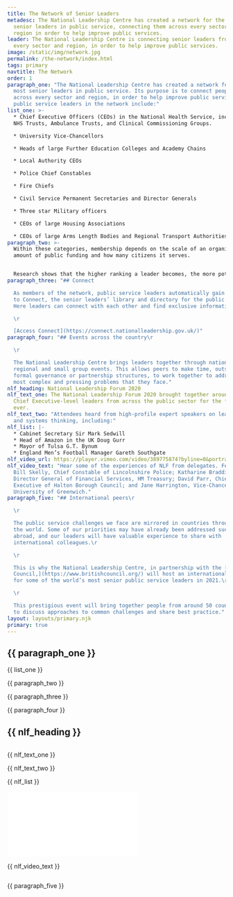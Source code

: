 ```yaml
---
title: The Network of Senior Leaders
metadesc: The National Leadership Centre has created a network for the most
  senior leaders in public service, connecting them across every sector and
  region in order to help improve public services.
leader: The National Leadership Centre is connecting senior leaders from across
  every sector and region, in order to help improve public services.
image: /static/img/network.jpg
permalink: /the-network/index.html
tags: primary
navtitle: The Network
order: 1
paragraph_one: "The National Leadership Centre has created a network for the
  most senior leaders in public service. Its purpose is to connect people from
  across every sector and region, in order to help improve public services. The
  public service leaders in the network include:"
list_one: >-
  * Chief Executive Officers (CEOs) in the National Health Service, including
  NHS Trusts, Ambulance Trusts, and Clinical Commissioning Groups.

  * University Vice-Chancellors

  * Heads of large Further Education Colleges and Academy Chains

  * Local Authority CEOs

  * Police Chief Constables

  * Fire Chiefs

  * Civil Service Permanent Secretaries and Director Generals

  * Three star Military officers

  * CEOs of large Housing Associations

  * CEOs of large Arms Length Bodies and Regional Transport Authorities
paragraph_two: >-
  Within these categories, membership depends on the scale of an organisation,
  amount of public funding and how many citizens it serves.


  Research shows that the higher ranking a leader becomes, the more potential there is for that person to become exposed and isolated in their role. Supporting leaders to build cross-sector connections gives them the opportunity to share ideas, ask for help from their peer group, and work together to tackle strategic problems that need a multi-agency response
paragraph_three: "## Connect

  As members of the network, public service leaders automatically gain access
  to Connect, the senior leaders’ library and directory for the public service.
  Here leaders can connect with each other and find exclusive information.\r

  \r

  [Access Connect](https://connect.nationalleadership.gov.uk/)"
paragraph_four: "## Events across the country\r

  \r

  The National Leadership Centre brings leaders together through national,
  regional and small group events. This allows peers to make time, outside
  formal governance or partnership structures, to work together to address the
  most complex and pressing problems that they face."
nlf_heading: National Leadership Forum 2020
nlf_text_one: The National Leadership Forum 2020 brought together around 400
  Chief Executive-level leaders from across the public sector for the first time
  ever.
nlf_text_two: "Attendees heard from high-profile expert speakers on leadership
  and systems thinking, including:"
nlf_list: |-
  * Cabinet Secretary Sir Mark Sedwill
  * Head of Amazon in the UK Doug Gurr
  * Mayor of Tulsa G.T. Bynum
  * England Men’s Football Manager Gareth Southgate
nlf_video_url: https://player.vimeo.com/video/389775874?byline=0&portrait=0
nlf_video_text: "Hear some of the experiences of NLF from delegates. Featuring:
  Bill Skelly, Chief Constable of Lincolnshire Police; Katharine Braddick,
  Director General of Financial Services, HM Treasury; David Parr, Chief
  Executive of Halton Borough Council; and Jane Harrington, Vice-Chancellor of
  University of Greenwich."
paragraph_five: "## International peers\r

  \r

  The public service challenges we face are mirrored in countries throughout
  the world. Some of our priorities may have already been addressed successfully
  abroad, and our leaders will have valuable experience to share with
  international colleagues.\r

  \r

  This is why the National Leadership Centre, in partnership with the [British
  Council,](https://www.britishcouncil.org/) will host an international summit
  for some of the world’s most senior public service leaders in 2021.\r

  \r

  This prestigious event will bring together people from around 50 countries
  to discuss approaches to common challenges and share best practice."
layout: layouts/primary.njk
primary: true
---
```


<div class="container container--sm dbl-vertical-padding">

## {{ paragraph_one }}

<div class="container container--xs">
	<div class="dbl-margin">

{{ list_one }}

</div>

</div>

{{ paragraph_two }}

<div class="vertical-padding">

{{ paragraph_three }}

</div>

{{ paragraph_four }}

</div>

<div class="container container--wide vertical-padding">
	<div class="section-header section-header--narrow">
		<h2 class="section-header__text"><span>{{ nlf_heading }}</span></h2>
	</div>
</div>

<div class="container container-sm container--two-col">
<div class="column">
  <p class="h3-style">{{ nlf_text_one }}</p>
  <p class="no-margin">{{ nlf_text_two }}</p>

{{ nlf_list }}

</div>
	<div class="column">
		<div class='embed-container'>
			<iframe src="{{ nlf_video_url }}" frameborder="0" allow="autoplay; fullscreen" allowfullscreen></iframe>
		</div>
		<p class="supporting-text">{{ nlf_video_text }}</p>
	</div>
</div>

<div class="container container--sm dbl-vertical-padding">

{{ paragraph_five }}

</div>
